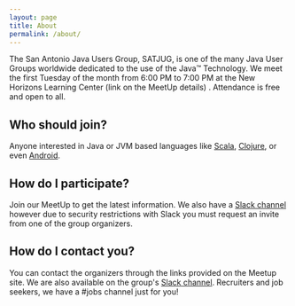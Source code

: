 ```yaml
---
layout: page
title: About
permalink: /about/
---
```


The San Antonio Java Users Group, SATJUG, is one of the many Java User Groups worldwide dedicated to the use of the Java™ Technology. We meet the first Tuesday of the month from 6:00 PM to 7:00 PM at the New Horizons Learning Center (link on the MeetUp details) . Attendance is free and open to all.

## Who should join?

Anyone interested in Java or JVM based languages like [Scala](http://scala-lang.org/), [Clojure](http://clojure.org/), or even [Android](https://developer.android.com).

## How do I participate?

Join our MeetUp to get the latest information. We also have a [Slack channel](https://satjug.slack.com) however due to security restrictions with Slack you must request an invite from one of the group organizers.

## How do I contact you?

You can contact the organizers through the links provided on the Meetup site. We are also available on the group's [Slack channel](https://satjug.slack.com). Recruiters and job seekers, we have a #jobs channel just for you!
